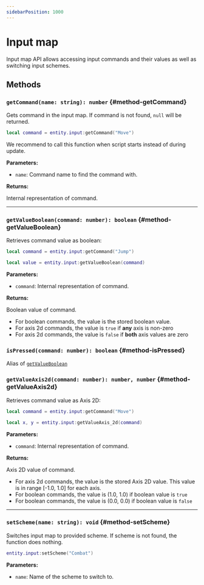 ```yaml
---
sidebarPosition: 1000
---
```


# Input map

Input map API allows accessing input commands and their values as well as switching input schemes.

## Methods

### `getCommand(name: string): number` {#method-getCommand}

Gets command in the input map. If command is not found, `null` will be returned.

```lua
local command = entity.input:getCommand("Move")
```

We recommend to call this function when script starts instead of during update.

**Parameters:**

- `name`: Command name to find the command with.

**Returns:**

Internal representation of command.

---

### `getValueBoolean(command: number): boolean` {#method-getValueBoolean}

Retrieves command value as boolean:

```lua
local command = entity.input:getCommand("Jump")

local value = entity.input:getValueBoolean(command)
```

**Parameters:**

- `command`: Internal representation of command.

**Returns:**

Boolean value of command.

- For boolean commands, the value is the stored boolean value.
- For axis 2d commands, the value is `true` if **any** axis is non-zero
- For axis 2d commands, the value is `false` if **both** axis values are zero

### `isPressed(command: number): boolean` {#method-isPressed}

Alias of [`getValueBoolean`](#getValueBoolean)

### `getValueAxis2d(command: number): number, number` {#method-getValueAxis2d}

Retrieves command value as Axis 2D:

```lua
local command = entity.input:getCommand("Move")

local x, y = entity.input:getValueAxis_2d(command)
```

**Parameters:**

- `command`: Internal representation of command.

**Returns:**

Axis 2D value of command.

- For axis 2d commands, the value is the stored Axis 2D value. This value is in range [-1.0, 1.0] for each axis.
- For boolean commands, the value is (1.0, 1.0) if boolean value is `true`
- For boolean commands, the value is (0.0, 0.0) if boolean value is `false`

---

### `setScheme(name: string): void` {#method-setScheme}

Switches input map to provided scheme. If scheme is not found, the function does nothing.

```lua
entity.input:setScheme("Combat")
```

**Parameters:**

- `name`: Name of the scheme to switch to.
